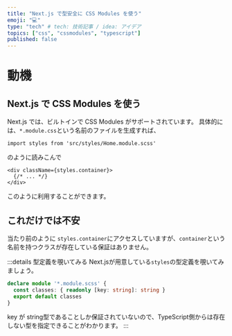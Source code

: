```yaml
---
title: "Next.js で型安全に CSS Modules を使う"
emoji: "💻"
type: "tech" # tech: 技術記事 / idea: アイデア
topics: ["css", "cssmodules", "typescript"]
published: false
---
```


# 動機

## Next.js で CSS Modules を使う
Next.js では、ビルトインで CSS Modules がサポートされています。
具体的には、`*.module.css`という名前のファイルを生成すれば、
```tsx
import styles from 'src/styles/Home.module.scss'
```
のように読みこんで
```tsx
<div className={styles.container}>
  {/* ... */}
</div>
```
このように利用することができます。

## これだけでは不安
当たり前のように `styles.container`にアクセスしていますが、`container`という名前を持つクラスが存在している保証はありません。

:::details 型定義を覗いてみる
Next.jsが用意している`styles`の型定義を覗いてみましょう。
```ts:global.d.ts
declare module '*.module.scss' {
  const classes: { readonly [key: string]: string }
  export default classes
}
```
key が string型であることしか保証されていないので、TypeScript側からは存在しない型を指定できることがわかります。
:::

